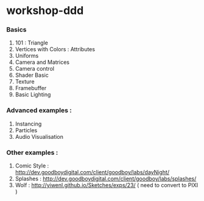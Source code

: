 # workshop-ddd

### Basics
1. 101 : Triangle
2. Vertices with Colors : Attributes
3. Uniforms
4. Camera and Matrices
5. Camera control
6. Shader Basic
7. Texture
8. Framebuffer
9. Basic Lighting


### Advanced examples : 
1. Instancing
2. Particles
3. Audio Visualisation


### Other examples : 
1. Comic Style : http://dev.goodboydigital.com/client/goodboy/labs/dayNight/
2. Splashes : http://dev.goodboydigital.com/client/goodboy/labs/splashes/
3. Wolf : http://yiwenl.github.io/Sketches/exps/23/ ( need to convert to PIXI ) 
